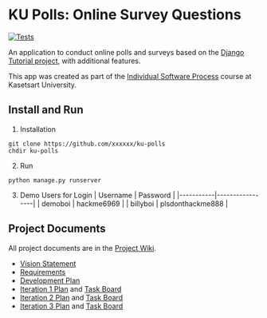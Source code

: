 # KU Polls: Online Survey Questions 

[![Tests](https://github.com/Unikorn996/ku-polls/actions/workflows/testing.yml/badge.svg)](https://github.com/Unikorn996/ku-polls/actions/workflows/testing.yml)

An application to conduct online polls and surveys based
on the [Django Tutorial project][django-tutorial], with
additional features.

This app was created as part of the [Individual Software Process](
https://cpske.github.io/ISP) course at Kasetsart University.

## Install and Run

1. Installation
```
git clone https://github.com/xxxxxx/ku-polls
chdir ku-polls
```

2. Run
```
python manage.py runserver
```

3. Demo Users for Login
| Username  | Password        |
|-----------|-----------------|
|   demoboi   | hackme6969 |
|   billyboi   | plsdonthackme888 |

## Project Documents

All project documents are in the [Project Wiki](../../wiki/Home).

- [Vision Statement](../../wiki/Vision%20Statement)
- [Requirements](../../wiki/Requirements)
- [Development Plan](../../wiki/Development%20Plan)
- [Iteration 1 Plan](https://github.com/Unikorn996/ku-polls/wiki/Iteration-1-Plan) and [Task Board](https://github.com/users/Unikorn996/projects/2/views/1)
- [Iteration 2 Plan](https://github.com/Unikorn996/ku-polls/wiki/Iteration-2-Plan) and [Task Board](https://github.com/users/Unikorn996/projects/2/views/2)
- [Iteration 3 Plan]() and [Task Board](https://github.com/users/Unikorn996/projects/2/views/3)

[django-tutorial]: TODO-write-the-django-tutorial-URL-here
